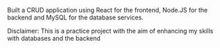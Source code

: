 Built a CRUD application using React for the frontend, Node.JS for the backend and MySQL for the database services. 

Disclaimer: This is a practice project with the aim of enhancing my skills with databases and the backend
